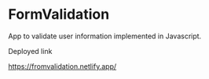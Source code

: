# FormValidation

App to validate user information implemented in Javascript.

Deployed link

https://fromvalidation.netlify.app/
